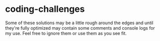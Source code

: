 # coding-challenges


Some of these solutions may be a little rough around the edges and until they're fully optimized may contain some comments and console logs for my use. Feel free to ignore them or use them as you see fit. 
